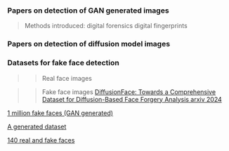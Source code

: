 

### Papers on detection of GAN generated images

> Methods introduced:
> digital forensics
> digital fingerprints


### Papers on detection of diffusion model images



### Datasets for fake face detection


>> Real face images


>> Fake face images
>[DiffusionFace: Towards a Comprehensive Dataset for Diffusion-Based Face
Forgery Analysis arxiv 2024](https://arxiv.org/abs/2403.18471v1)

[1 million fake faces (GAN generated)](https://www.kaggle.com/datasets/tunguz/1-million-fake-faces/code)

[A generated dataset](https://github.com/Robin-WZQ/AGFD-20K?tab=readme-ov-file)

[140 real and fake faces](https://www.kaggle.com/datasets/xhlulu/140k-real-and-fake-faces)

 


